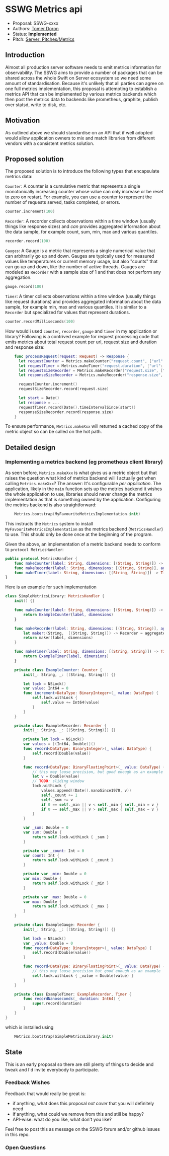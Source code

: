 # SSWG Metrics api

* Proposal: SSWG-xxxx
* Authors: [Tomer Doron](https://github.com/tomerd)
* Status: **Implemented**
* Pitch: [Server: Pitches/Metrics](https://forums.swift.org/t/metrics)

## Introduction

Almost all production server software needs to emit metrics information for observability. The SSWG aims to provide a number of packages that can be shared across the whole Swift on Server ecosystem so we need some amount of standardisation. Because it's unlikely that all parties can agree on one full metrics implementation, this proposal is attempting to establish a metrics API that can be implemented by various metrics backends which then post the metrics data to backends like prometheus, graphite, publish over statsd, write to disk, etc.

## Motivation

As outlined above we should standardise on an API that if well adopted would allow application owners to mix and match libraries from different vendors with a consistent metrics solution.

## Proposed solution

The proposed solution is to introduce the following types that encapsulate metrics data:

`Counter`: A counter is a cumulative metric that represents a single monotonically increasing counter whose value can only increase or be reset to zero on restart. For example, you can use a counter to represent the number of requests served, tasks completed, or errors.

```swift
counter.increment(100)
```

`Recorder`: A recorder collects observations within a time window (usually things like response sizes) and *can* provides aggregated information about the data sample, for example count, sum, min, max and various quantiles.

```swift
recorder.record(100)
```

`Gauges`: A Gauge is a metric that represents a single numerical value that can arbitrarily go up and down. Gauges are typically used for measured values like temperatures or current memory usage, but also "counts" that can go up and down, like the number of active threads. Gauges are modeled as `Recorder` with a sample size of 1 and that does not perform any aggregation.

```swift
gauge.record(100)
```

`Timer`: A timer collects observations within a time window (usually things like request durations) and provides aggregated information about the data sample, for example min, max and various quantiles. It is similar to a `Recorder` but specialized for values that represent durations.

```swift
counter.recordMilliseconds(100)
```

How would i used  `counter`, `recorder`, `gauge` and `timer` in my application or library? Following is a contrived example for request processing code that emits metrics about total request count per url, request size and duration and response size:

```swift
    func processRequest(request: Request) -> Response {
      let requestCounter = Metrics.makeCounter("request.count", ["url": request.url])
      let requestTimer = Metrics.makeTimer("request.duration", ["url": request.url])
      let requestSizeRecorder = Metrics.makeRecorder("request.size", ["url": request.url])
      let responseSizeRecorder = Metrics.makeRecorder("response.size", ["url": request.url])

      requestCounter.increment()
      requestSizeRecorder.record(request.size)

      let start = Date()
      let response = ...
      requestTimer.record(Date().timeIntervalSince(start))
      responseSizeRecorder.record(response.size)
    }
```

To ensure performance, `Metrics.makeXxx` will returned a cached copy of the metric object so can be called on the hot path.

## Detailed design

### Implementing a metrics backend (eg prometheus client library)

As seen before, `Metrics.makeXxx` is what gives us a metric object but that raises the question what kind of metrics backend will I actually get when calling `Metrics.makeXxx`? The answer: It's configurable _per application_. The application, likely in the `main` function sets up the metrics backend it wishes the whole application to use, libraries should never change the metrics implementation as that is something owned by the application. Configuring the metrics backend is also straightforward:

```swift
    Metrics.bootstrap(MyFavouriteMetricsImplementation.init)
```

This instructs the `Metrics` system to install `MyFavouriteMetricsImplementation` as the metrics backend (`MetricsHandler`) to use. This should only be done once at the beginning of the program.  

Given the above, an implementation of a metric backend needs to conform to `protocol MetricsHandler`:

```swift
public protocol MetricsHandler {
    func makeCounter(label: String, dimensions: [(String, String)]) -> Counter
    func makeRecorder(label: String, dimensions: [(String, String)], aggregate: Bool) -> Recorder
    func makeTimer(label: String, dimensions: [(String, String)]) -> Timer
}
```

Here is an example for such implementation

```swift
class SimpleMetricsLibrary: MetricsHandler {
    init() {}

    func makeCounter(label: String, dimensions: [(String, String)]) -> Counter {
        return ExampleCounter(label, dimensions)
    }

    func makeRecorder(label: String, dimensions: [(String, String)], aggregate: Bool) -> Recorder {
        let maker:(String,  [(String, String)]) -> Recorder = aggregate ? ExampleRecorder.init : ExampleGauge.init
        return maker(label, dimensions)
    }

    func makeTimer(label: String, dimensions: [(String, String)]) -> Timer {
        return ExampleTimer(label, dimensions)
    }

    private class ExampleCounter: Counter {
        init(_: String, _: [(String, String)]) {}

        let lock = NSLock()
        var value: Int64 = 0
        func increment<DataType: BinaryInteger>(_ value: DataType) {
            self.lock.withLock {
                self.value += Int64(value)
            }
        }
    }

    private class ExampleRecorder: Recorder {
        init(_: String, _: [(String, String)]) {}

        private let lock = NSLock()
        var values = [(Int64, Double)]()
        func record<DataType: BinaryInteger>(_ value: DataType) {
            self.record(Double(value))
        }

        func record<DataType: BinaryFloatingPoint>(_ value: DataType) {
            // this may loose precision, but good enough as an example
            let v = Double(value)
            // TODO: sliding window
            lock.withLock {
                values.append((Date().nanoSince1970, v))
                self._count += 1
                self._sum += v
                if 0 == self._min || v < self._min { self._min = v }
                if 0 == self._max || v > self._max { self._max = v }
            }
        }

        var _sum: Double = 0
        var sum: Double {
            return self.lock.withLock { _sum }
        }

        private var _count: Int = 0
        var count: Int {
            return self.lock.withLock { _count }
        }

        private var _min: Double = 0
        var min: Double {
            return self.lock.withLock { _min }
        }

        private var _max: Double = 0
        var max: Double {
            return self.lock.withLock { _max }
        }
    }

    private class ExampleGauge: Recorder {
        init(_: String, _: [(String, String)]) {}

        let lock = NSLock()
        var _value: Double = 0
        func record<DataType: BinaryInteger>(_ value: DataType) {
            self.record(Double(value))
        }

        func record<DataType: BinaryFloatingPoint>(_ value: DataType) {
            // this may loose precision but good enough as an example
            self.lock.withLock { _value = Double(value) }
        }
    }

    private class ExampleTimer: ExampleRecorder, Timer {
        func recordNanoseconds(_ duration: Int64) {
            super.record(duration)
        }
    }
}
```

which is installed using

```swift
    Metrics.bootstrap(SimpleMetricsLibrary.init)
```


## State

This is an early proposal so there are still plenty of things to decide and tweak and I'd invite everybody to participate.

### Feedback Wishes

Feedback that would really be great is:

- if anything, what does this proposal *not cover* that you will definitely need
- if anything, what could we remove from this and still be happy?
- API-wise: what do you like, what don't you like?

Feel free to post this as message on the SSWG forum and/or github issues in this repo.

### Open Questions
